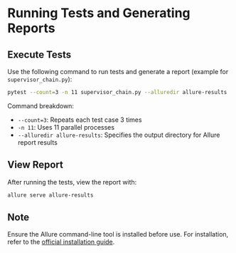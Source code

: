 # Running Tests and Generating Reports

## Execute Tests

Use the following command to run tests and generate a report (example for `supervisor_chain.py`):

```bash
pytest --count=3 -n 11 supervisor_chain.py --alluredir allure-results
```

Command breakdown:
- `--count=3`: Repeats each test case 3 times
- `-n 11`: Uses 11 parallel processes
- `--alluredir allure-results`: Specifies the output directory for Allure report results

## View Report

After running the tests, view the report with:

```bash
allure serve allure-results
```

## Note

Ensure the Allure command-line tool is installed before use. For installation, refer to the [official installation guide](https://allurereport.org/docs/install/).